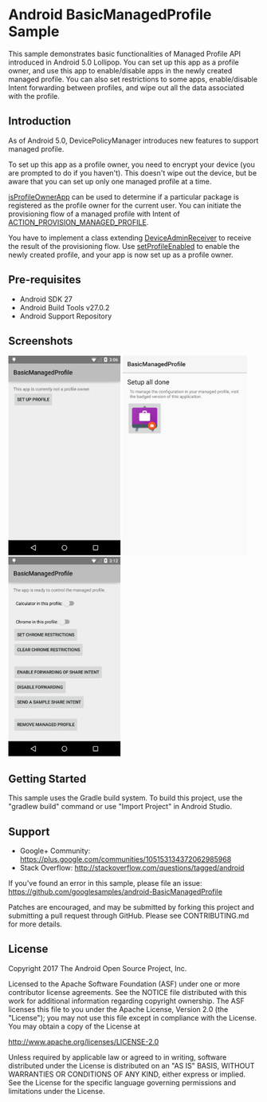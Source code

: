 
Android BasicManagedProfile Sample
===================================

This sample demonstrates basic functionalities of Managed Profile API
introduced in Android 5.0 Lollipop. You can set up this app as a
profile owner, and use this app to enable/disable apps in the newly
created managed profile. You can also set restrictions to some apps,
enable/disable Intent forwarding between profiles, and wipe out all
the data associated with the profile.

Introduction
------------

As of Android 5.0, DevicePolicyManager introduces new features to
support managed profile.

To set up this app as a profile owner, you need to encrypt your device
(you are prompted to do if you haven't). This doesn't wipe out the
device, but be aware that you can set up only one managed profile at a
time.

[isProfileOwnerApp][1] can be used to determine if a particular
package is registered as the profile owner for the current user. You
can initiate the provisioning flow of a managed profile with Intent of
[ACTION_PROVISION_MANAGED_PROFILE][2].

You have to implement a class extending [DeviceAdminReceiver][3] to
receive the result of the provisioning flow. Use
[setProfileEnabled][4] to enable the newly created profile, and your
app is now set up as a profile owner.

[1]: http://developer.android.com/reference/android/app/admin/DevicePolicyManager.html#isProfileOwnerApp(java.lang.String)
[2]: http://developer.android.com/reference/android/app/admin/DevicePolicyManager.html#ACTION_PROVISION_MANAGED_PROFILE
[3]: http://developer.android.com/reference/android/app/admin/DeviceAdminReceiver.html
[4]: http://developer.android.com/reference/android/app/admin/DevicePolicyManager.html#setProfileEnabled(android.content.ComponentName)

Pre-requisites
--------------

- Android SDK 27
- Android Build Tools v27.0.2
- Android Support Repository

Screenshots
-------------

<img src="screenshots/not_set_up.png" height="400" alt="Screenshot"/> <img src="screenshots/set_up.png" height="400" alt="Screenshot"/> <img src="screenshots/main.png" height="400" alt="Screenshot"/> 

Getting Started
---------------

This sample uses the Gradle build system. To build this project, use the
"gradlew build" command or use "Import Project" in Android Studio.

Support
-------

- Google+ Community: https://plus.google.com/communities/105153134372062985968
- Stack Overflow: http://stackoverflow.com/questions/tagged/android

If you've found an error in this sample, please file an issue:
https://github.com/googlesamples/android-BasicManagedProfile

Patches are encouraged, and may be submitted by forking this project and
submitting a pull request through GitHub. Please see CONTRIBUTING.md for more details.

License
-------

Copyright 2017 The Android Open Source Project, Inc.

Licensed to the Apache Software Foundation (ASF) under one or more contributor
license agreements.  See the NOTICE file distributed with this work for
additional information regarding copyright ownership.  The ASF licenses this
file to you under the Apache License, Version 2.0 (the "License"); you may not
use this file except in compliance with the License.  You may obtain a copy of
the License at

http://www.apache.org/licenses/LICENSE-2.0

Unless required by applicable law or agreed to in writing, software
distributed under the License is distributed on an "AS IS" BASIS, WITHOUT
WARRANTIES OR CONDITIONS OF ANY KIND, either express or implied.  See the
License for the specific language governing permissions and limitations under
the License.
